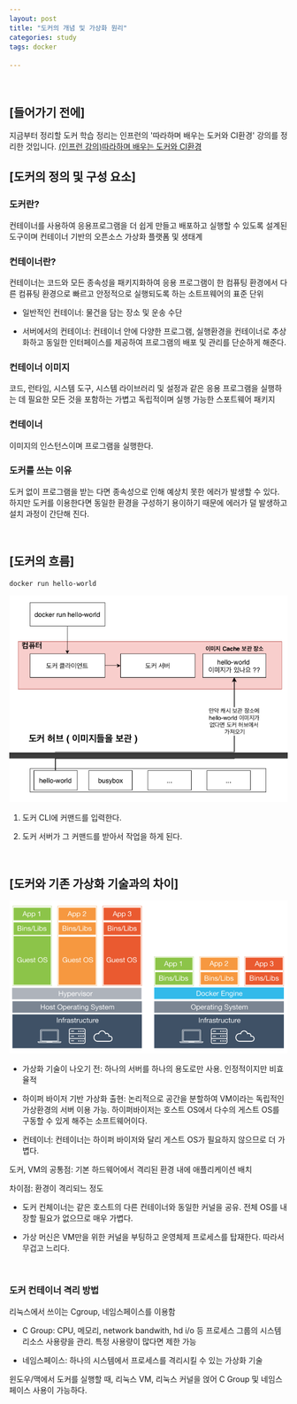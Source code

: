 ```yaml
---
layout: post
title: "도커의 개념 및 가상화 원리"
categories: study
tags: docker

---
```


<br>

## [들어가기 전에]
지금부터 정리할 도커 학습 정리는 인프런의 '따라하며 배우는 도커와 CI환경' 강의를 정리한 것입니다. 
[(인프런 강의)따라하며 배우는 도커와 CI환경](https://inf.run/MVQK)


## [도커의 정의 및 구성 요소]

### 도커란?
컨테이너를 사용하여 응용프로그램을 더 쉽게 만들고 배포하고 실행할 수 있도록 설계된 도구이며 컨테이너 기반의 오픈소스 가상화 플랫폼 및 생태계

### 컨테이너란?
컨테이너는 코드와 모든 종속성을 패키지화하여 응용 프로그램이 한 컴퓨팅 환경에서 다른 컴퓨팅 환경으로 빠르고 안정적으로 실행되도록 하는 소트프웨어의 표준 단위

- 일반적인 컨테이너: 물건을 담는 장소 및 운송 수단

- 서버에서의 컨테이너: 컨테이너 안에 다양한 프로그램, 실행환경을 컨테이너로 추상화하고 동일한 인터페이스를 제공하여 프로그램의 배포 및 관리를 단순하게 해준다. 

### 컨테이너 이미지
코드, 런타임, 시스템 도구, 시스템 라이브러리 및 설정과 같은 응용 프로그램을 실행하는 데 필요한 모든 것을 포함하는 가볍고 독립적이며 실행 가능한 스포트웨어 패키지

### 컨테이너
이미지의 인스턴스이며 프로그램을 실행한다.

### 도커를 쓰는 이유
도커 없이 프로그램을 받는 다면 종속성으로 인해 예상치 못한 에러가 발생할 수 있다. 하지만 도커를 이용한다면 동일한 환경을 구성하기 용이하기 때문에 에러가 덜 발생하고 설치 과정이 간단해 진다.

<br>

## [도커의 흐름]

```
docker run hello-world
```
![img](/assets/img/study/docker/docker0.png)


1. 도커 CLI에 커맨드를 입력한다.

2. 도커 서버가 그 커맨드를 받아서 작업을 하게 된다.

<br>

## [도커와 기존 가상화 기술과의 차이]

![img](/assets/img/study/docker/docker0_1.png)

- 가상화 기술이 나오기 전: 하나의 서버를 하나의 용도로만 사용. 인정적이지만 비효율적

- 하이퍼 바이저 기반 가상화 출현: 논리적으로 공간을 분할하여 VM이라는 독립적인 가상환경의 서버 이용 가능. 하이퍼바이저는 호스트 OS에서 다수의 게스트 OS를 구동할 수 있게 해주는 소프트웨어이다. 

- 컨테이너: 컨테이너는 하이퍼 바이저와 달리 게스트 OS가 필요하지 않으므로 더 가볍다.

도커, VM의 공통점: 기본 하드웨어에서 격리된 환경 내에 애플리케이션 배치

차이점: 환경이 격리되느 정도
- 도커 컨체이너는 같은 호스트의 다른 컨테이너와 동일한 커널을 공유. 전체 OS를 내장할 필요가 없으므로 매우 가볍다.

- 가상 머신은 VM만을 위한 커널을 부팅하고 운영체제 프로세스를 탑재한다. 따라서 무겁고 느리다.

<br>

### 도커 컨테이너 격리 방법
리눅스에서 쓰이는 Cgroup, 네임스페이스를 이용함
- C Group: CPU, 메모리, network bandwith, hd i/o 등 프로세스 그룹의 시스템 리소스 사용량을 관리. 특정 사용량이 많다면 제한 가능

-  네임스페이스: 하나의 시스템에서 프로세스를 격리시킬 수 있는 가상화 기술

윈도우/맥에서 도커를 실행할 때, 리눅스 VM, 리눅스 커널을 얹어 C Group 및 네임스페이스 사용이 가능하다.